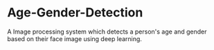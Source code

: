 # Age-Gender-Detection
A Image processing system which detects a person's age and gender based on their face image using deep learning.
